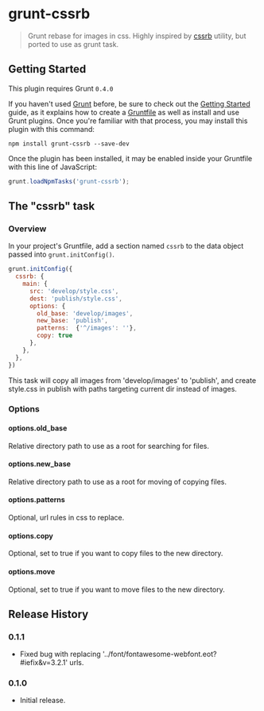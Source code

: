 # grunt-cssrb

> Grunt rebase for images in css. Highly inspired by [cssrb](https://github.com/afelix/cssrb) utility, but ported to use as grunt task.

## Getting Started
This plugin requires Grunt `0.4.0`

If you haven't used [Grunt](http://gruntjs.com/) before, be sure to check out the [Getting Started](http://gruntjs.com/getting-started) guide, as it explains how to create a [Gruntfile](http://gruntjs.com/sample-gruntfile) as well as install and use Grunt plugins. Once you're familiar with that process, you may install this plugin with this command:

```shell
npm install grunt-cssrb --save-dev
```

Once the plugin has been installed, it may be enabled inside your Gruntfile with this line of JavaScript:

```js
grunt.loadNpmTasks('grunt-cssrb');
```

## The "cssrb" task

### Overview
In your project's Gruntfile, add a section named `cssrb` to the data object passed into `grunt.initConfig()`.

```js
grunt.initConfig({
  cssrb: {
    main: {
      src: 'develop/style.css',
      dest: 'publish/style.css',
      options: {
        old_base: 'develop/images',
        new_base: 'publish',
        patterns:  {'^/images': ''},
        copy: true
      },
    },
  },
})
```

This task will copy all images from 'develop/images' to 'publish', and create style.css in publish with paths targeting current dir instead of images.


### Options

#### options.old_base

Relative directory path to use as a root for searching for files.

#### options.new_base

Relative directory path to use as a root for moving of copying files.

#### options.patterns

Optional, url rules in css to replace.

#### options.copy

Optional, set to true if you want to copy files to the new directory.

#### options.move

Optional, set to true if you want to move files to the new directory.

## Release History

### 0.1.1

  - Fixed bug with replacing '../font/fontawesome-webfont.eot?#iefix&v=3.2.1' urls.

### 0.1.0

  - Initial release.
